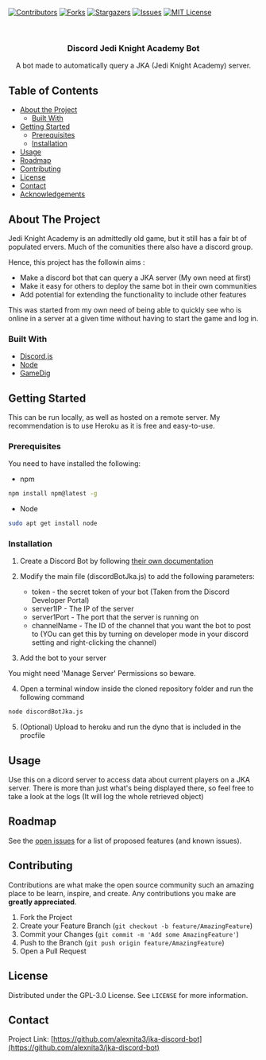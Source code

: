 [![Contributors][contributors-shield]][contributors-url]
[![Forks][forks-shield]][forks-url]
[![Stargazers][stars-shield]][stars-url]
[![Issues][issues-shield]][issues-url]
[![MIT License][license-shield]][license-url]



<!-- PROJECT LOGO -->
<br />
<p align="center">
  <h3 align="center">Discord Jedi Knight Academy Bot</h3>

  <p align="center">
    A bot made to automatically query a JKA (Jedi Knight Academy) server.
    <br />
  </p>
</p>



<!-- TABLE OF CONTENTS -->
## Table of Contents

* [About the Project](#about-the-project)
  * [Built With](#built-with)
* [Getting Started](#getting-started)
  * [Prerequisites](#prerequisites)
  * [Installation](#installation)
* [Usage](#usage)
* [Roadmap](#roadmap)
* [Contributing](#contributing)
* [License](#license)
* [Contact](#contact)
* [Acknowledgements](#acknowledgements)



<!-- ABOUT THE PROJECT -->
## About The Project

Jedi Knight Academy is an admittedly old game, but it still has a fair bt of populated ervers. Much of the comunities there also have a discord group. 

Hence, this project has the followin aims :
* Make a discord bot that can query a JKA server (My own need at first)
* Make it easy for others to deploy the same bot in their own communities
* Add potential for extending the functionality to include other features

This was started from my own need of being able to quickly see who is online in a server at a given time without having to start the game and log in.

### Built With
* [Discord.js](https://discord.js.org/#/)
* [Node](https://nodejs.org/en/)
* [GameDig](https://www.npmjs.com/package/gamedig)



<!-- GETTING STARTED -->
## Getting Started

This can be run locally, as well as hosted on a remote server. My recommendation is to use Heroku as it is free and easy-to-use.

### Prerequisites

You need to have installed the following:
* npm
```sh
npm install npm@latest -g
```
* Node
```sh
sudo apt get install node
```

### Installation

1. Create a Discord Bot by following [their own documentation](https://discord.com/developers/docs/intro)
2. Modify the main file (discordBotJka.js) to add the following parameters:
    * token - the secret token of your bot (Taken from the Discord Developer Portal)
    * server1IP - The IP of the server
    * server1Port - The port that the server is running on
    * channelName - The ID of the channel that you want the bot to post to (YOu can get this by turning on developer mode in your discord setting and right-clicking the channel)


3. Add the bot to your server

You might need 'Manage Server' Permissions so beware.

4. Open a terminal window inside the cloned repository folder and run the following command
```sh
node discordBotJka.js
```

5. (Optional) Upload to heroku and run the dyno that is included in the procfile


<!-- USAGE EXAMPLES -->
## Usage

Use this on a dicord server to access data about current players on a JKA server. There is more than just what's being displayed there, so feel free to take a look at the logs (It will log the whole retrieved object)


<!-- ROADMAP -->
## Roadmap

See the [open issues](https://github.com/alexnita3/jka-discord-bot/issues) for a list of proposed features (and known issues).


<!-- CONTRIBUTING -->
## Contributing

Contributions are what make the open source community such an amazing place to be learn, inspire, and create. Any contributions you make are **greatly appreciated**.

1. Fork the Project
2. Create your Feature Branch (`git checkout -b feature/AmazingFeature`)
3. Commit your Changes (`git commit -m 'Add some AmazingFeature'`)
4. Push to the Branch (`git push origin feature/AmazingFeature`)
5. Open a Pull Request


<!-- LICENSE -->
## License

Distributed under the GPL-3.0 License. See `LICENSE` for more information.



<!-- CONTACT -->
## Contact

Project Link: [https://github.com/alexnita3/jka-discord-bot](https://github.com/alexnita3/jka-discord-bot)


<!-- MARKDOWN LINKS & IMAGES -->
<!-- https://www.markdownguide.org/basic-syntax/#reference-style-links -->
[contributors-shield]: https://img.shields.io/github/contributors/alexnita3/jka-discord-bot.svg?style=flat-square
[contributors-url]: https://github.com/alexnita3/jka-discord-bot/graphs/contributors
[forks-shield]: https://img.shields.io/github/forks/alexnita3/jka-discord-bot.svg?style=flat-square
[forks-url]: https://github.com/alexnita3/jka-discord-bot/network/members
[stars-shield]: https://img.shields.io/github/stars/alexnita3/jka-discord-bot.svg?style=flat-square
[stars-url]: https://github.com/othneildrew/Best-README-Template/stargazers
[issues-shield]: https://img.shields.io/github/issues/othneildrew/Best-README-Template.svg?style=flat-square
[issues-url]: https://github.com/othneildrew/Best-README-Template/issues
[license-shield]: https://img.shields.io/github/license/othneildrew/Best-README-Template.svg?style=flat-square
[license-url]: https://github.com/othneildrew/Best-README-Template/blob/master/LICENSE.txt
[linkedin-shield]: https://img.shields.io/badge/-LinkedIn-black.svg?style=flat-square&logo=linkedin&colorB=555
[linkedin-url]: https://linkedin.com/in/othneildrew
[product-screenshot]: images/screenshot.png